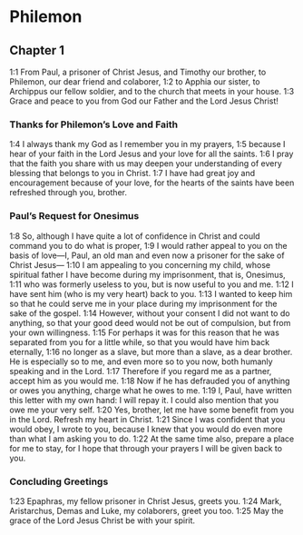 # Philemon

## Chapter 1

<a name="1:1">1:1</a> From Paul, a prisoner of Christ Jesus, and Timothy our brother, to Philemon, our dear friend and colaborer, <a name="1:2">1:2</a> to Apphia our sister, to Archippus our fellow soldier, and to the church that meets in your house. <a name="1:3">1:3</a> Grace and peace to you from God our Father and the Lord Jesus Christ!

### Thanks for Philemon’s Love and Faith

<a name="1:4">1:4</a> I always thank my God as I remember you in my prayers, <a name="1:5">1:5</a> because I hear of your faith in the Lord Jesus and your love for all the saints. <a name="1:6">1:6</a> I pray that the faith you share with us may deepen your understanding of every blessing that belongs to you in Christ. <a name="1:7">1:7</a> I have had great joy and encouragement because of your love, for the hearts of the saints have been refreshed through you, brother.

### Paul’s Request for Onesimus

<a name="1:8">1:8</a> So, although I have quite a lot of confidence in Christ and could command you to do what is proper, <a name="1:9">1:9</a> I would rather appeal to you on the basis of love—I, Paul, an old man and even now a prisoner for the sake of Christ Jesus— <a name="1:10">1:10</a> I am appealing to you concerning my child, whose spiritual father I have become during my imprisonment, that is, Onesimus, <a name="1:11">1:11</a> who was formerly useless to you, but is now useful to you and me. <a name="1:12">1:12</a> I have sent him (who is my very heart) back to you. <a name="1:13">1:13</a> I wanted to keep him so that he could serve me in your place during my imprisonment for the sake of the gospel. <a name="1:14">1:14</a> However, without your consent I did not want to do anything, so that your good deed would not be out of compulsion, but from your own willingness. <a name="1:15">1:15</a> For perhaps it was for this reason that he was separated from you for a little while, so that you would have him back eternally, <a name="1:16">1:16</a> no longer as a slave, but more than a slave, as a dear brother. He is especially so to me, and even more so to you now, both humanly speaking and in the Lord. <a name="1:17">1:17</a> Therefore if you regard me as a partner, accept him as you would me. <a name="1:18">1:18</a> Now if he has defrauded you of anything or owes you anything, charge what he owes to me. <a name="1:19">1:19</a> I, Paul, have written this letter with my own hand: I will repay it. I could also mention that you owe me your very self. <a name="1:20">1:20</a> Yes, brother, let me have some benefit from you in the Lord. Refresh my heart in Christ. <a name="1:21">1:21</a> Since I was confident that you would obey, I wrote to you, because I knew that you would do even more than what I am asking you to do. <a name="1:22">1:22</a> At the same time also, prepare a place for me to stay, for I hope that through your prayers I will be given back to you.

### Concluding Greetings

<a name="1:23">1:23</a> Epaphras, my fellow prisoner in Christ Jesus, greets you. <a name="1:24">1:24</a> Mark, Aristarchus, Demas and Luke, my colaborers, greet you too. <a name="1:25">1:25</a> May the grace of the Lord Jesus Christ be with your spirit.